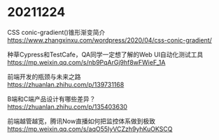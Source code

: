 # 20211224

CSS conic-gradient()锥形渐变简介  
https://www.zhangxinxu.com/wordpress/2020/04/css-conic-gradient/

种草Cypress和TestCafe，QA同学一定想了解的Web UI自动化测试工具  
https://mp.weixin.qq.com/s/nb9PqArGj9hf8wFWieF_1A

前端开发的瓶颈与未来之路  
https://zhuanlan.zhihu.com/p/139731168

B端和C端产品设计有哪些差异？  
https://zhuanlan.zhihu.com/p/135403630

前端越管越宽，腾讯Now直播如何把监控体系做到极致  
https://mp.weixin.qq.com/s/aqO55IyVCZzh9yhKuOKSCQ